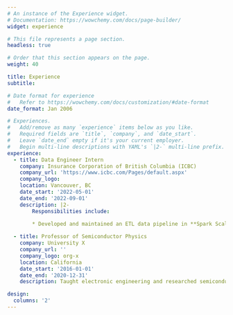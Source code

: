 ```yaml
---
# An instance of the Experience widget.
# Documentation: https://wowchemy.com/docs/page-builder/
widget: experience

# This file represents a page section.
headless: true

# Order that this section appears on the page.
weight: 40

title: Experience
subtitle:

# Date format for experience
#   Refer to https://wowchemy.com/docs/customization/#date-format
date_format: Jan 2006

# Experiences.
#   Add/remove as many `experience` items below as you like.
#   Required fields are `title`, `company`, and `date_start`.
#   Leave `date_end` empty if it's your current employer.
#   Begin multi-line descriptions with YAML's `|2-` multi-line prefix.
experience:
  - title: Data Engineer Intern
    company: Insurance Corporation of British Columbia (ICBC)
    company_url: 'https://www.icbc.com/Pages/default.aspx'
    company_logo: 
    location: Vancouver, BC
    date_start: '2022-05-01'
    date_end: '2022-09-01'
    description: |2-
        Responsibilities include:
        
        * Developed and maintained an ETL data pipeline in **Spark Scala** with 100% accuracy to facilitate data migration.

  - title: Professor of Semiconductor Physics
    company: University X
    company_url: ''
    company_logo: org-x
    location: California
    date_start: '2016-01-01'
    date_end: '2020-12-31'
    description: Taught electronic engineering and researched semiconductor physics.

design:
  columns: '2'
---
```

